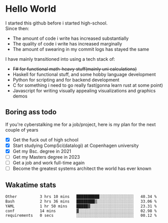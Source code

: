 # Hello World

I started this github before i started high-school.  
Since then:
- The amount of code i write has increased substantially
- The quality of code i write has increased marginally
- The amount of swearing in my commit logs has stayed the same

I have mainly transitioned into using a tech stack of:
- ~~F# for functional math-heavy stuff(mainly uni calculations)~~
- Haskell for functional stuff, and some hobby language development
- Python for scripting and for backend development
- C for something i need to go really fast(gonna learn rust at some point)
- Javascript for writing visually appealing visualizations and graphics demos

## Boring ass todo
If you're cyberstalking me for a job/project, here is my plan for the next couple of years
- [x] Get the fuck out of high school
- [x] Start studying CompSci(datalogi) at Copenhagen university
- [x] Get my Bsc. degree in 2021
- [ ] Get my Masters degree in 2023
- [ ] Get a job and work full-time again
- [ ] Become the greatest systems architect the world has ever known

## Wakatime stats
<!--START_SECTION:waka-->

```txt
Other          3 hrs 10 mins   ██████████░░░░░░░░░░░░░░░   40.34 %
Bash           2 hrs 36 mins   ████████▒░░░░░░░░░░░░░░░░   33.06 %
YAML           1 hr 50 mins    █████▓░░░░░░░░░░░░░░░░░░░   23.31 %
conf           14 mins         ▓░░░░░░░░░░░░░░░░░░░░░░░░   02.98 %
requirements   0 secs          ░░░░░░░░░░░░░░░░░░░░░░░░░   00.12 %
```

<!--END_SECTION:waka-->
